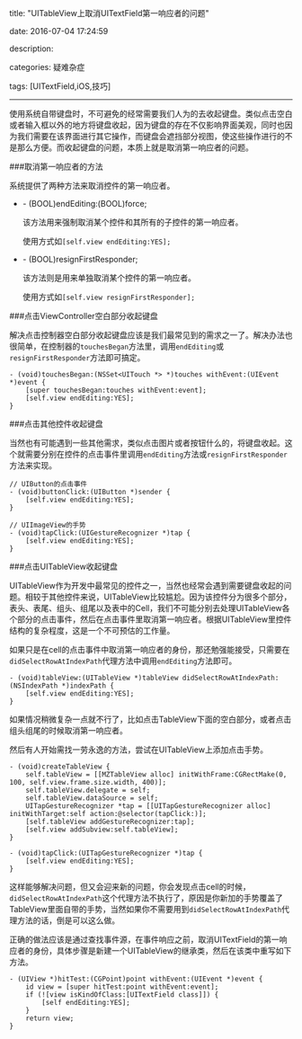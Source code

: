 title: "UITableView上取消UITextField第一响应者的问题"

date: 2016-07-04 17:24:59

description:

categories: 疑难杂症

tags: [UITextField,iOS,技巧]

---

使用系统自带键盘时，不可避免的经常需要我们人为的去收起键盘。类似点击空白或者输入框以外的地方将键盘收起，因为键盘的存在不仅影响界面美观，同时也因为我们需要在该界面进行其它操作，而键盘会遮挡部分视图，使这些操作进行的不是那么方便。而收起键盘的问题，本质上就是取消第一响应者的问题。

<!--more-->

###取消第一响应者的方法

系统提供了两种方法来取消控件的第一响应者。

* \- (BOOL)endEditing:(BOOL)force;    

	 该方法用来强制取消某个控件和其所有的子控件的第一响应者。
	 
	 使用方式如`[self.view endEditing:YES];`
	
* \- (BOOL)resignFirstResponder;

	该方法则是用来单独取消某个控件的第一响应者。
	
	使用方式如`[self.view resignFirstResponder];`

###点击ViewController空白部分收起键盘

解决点击控制器空白部分收起键盘应该是我们最常见到的需求之一了。解决办法也很简单，在控制器的`touchesBegan`方法里，调用`endEditing`或`resignFirstResponder`方法即可搞定。

	- (void)touchesBegan:(NSSet<UITouch *> *)touches withEvent:(UIEvent *)event {
	    [super touchesBegan:touches withEvent:event];
	    [self.view endEditing:YES];
	}

###点击其他控件收起键盘

当然也有可能遇到一些其他需求，类似点击图片或者按钮什么的，将键盘收起。这个就需要分别在控件的点击事件里调用`endEditing`方法或`resignFirstResponder`方法来实现。

	// UIButton的点击事件
	- (void)buttonClick:(UIButton *)sender {
	    [self.view endEditing:YES];
	}
	
	// UIImageView的手势
	- (void)tapClick:(UIGestureRecognizer *)tap {
    	[self.view endEditing:YES];
	}
	
###点击UITableView收起键盘

UITableView作为开发中最常见的控件之一，当然也经常会遇到需要键盘收起的问题。相较于其他控件来说，UITableView比较尴尬。因为该控件分为很多个部分，表头、表尾、组头、组尾以及表中的Cell，我们不可能分别去处理UITableView各个部分的点击事件，然后在点击事件里取消第一响应者。根据UITableView里控件结构的复杂程度，这是一个不可预估的工作量。

如果只是在cell的点击事件中取消第一响应者的身份，那还勉强能接受，只需要在`didSelectRowAtIndexPath`代理方法中调用`endEditing`方法即可。

	- (void)tableView:(UITableView *)tableView didSelectRowAtIndexPath:(NSIndexPath *)indexPath {
	    [self.view endEditing:YES];
	}
	
如果情况稍微复杂一点就不行了，比如点击TableView下面的空白部分，或者点击组头组尾的时候取消第一响应者。

然后有人开始需找一劳永逸的方法，尝试在UITableView上添加点击手势。

	- (void)createTableView {
	    self.tableView = [[MZTableView alloc] initWithFrame:CGRectMake(0, 100, self.view.frame.size.width, 400)];
	    self.tableView.delegate = self;
	    self.tableView.dataSource = self;
	    UITapGestureRecognizer *tap = [[UITapGestureRecognizer alloc] initWithTarget:self action:@selector(tapClick:)];
	    [self.tableView addGestureRecognizer:tap];
	    [self.view addSubview:self.tableView];
	}
	
	- (void)tapClick:(UITapGestureRecognizer *)tap {
    	[self.view endEditing:YES];
	}
	
这样能够解决问题，但又会迎来新的问题，你会发现点击cell的时候，`didSelectRowAtIndexPath`这个代理方法不执行了，原因是你新加的手势覆盖了TableView里面自带的手势，当然如果你不需要用到`didSelectRowAtIndexPath`代理方法的话，倒是可以这么做。

正确的做法应该是通过查找事件源，在事件响应之前，取消UITextField的第一响应者的身份，具体步骤是新建一个UITableView的继承类，然后在该类中重写如下方法。

	- (UIView *)hitTest:(CGPoint)point withEvent:(UIEvent *)event {
	    id view = [super hitTest:point withEvent:event];
	    if (![view isKindOfClass:[UITextField class]]) {
	        [self endEditing:YES];
	    }
	    return view;
	}
	

